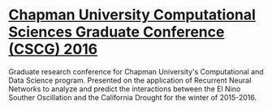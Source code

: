 [Chapman University Computational Sciences Graduate Conference (CSCG) 2016](https://mstksg.github.io/talks/csgc-2016/NeuralNetwork-ENSO-Precipitation.pptx "Chapman University Computational Sciences Graduate Conference (CSCG) 2016")
=======================================================================================================================================================================================================================================

Graduate research conference for Chapman University's Computational and
Data Science program. Presented on the application of Recurrent Neural
Networks to analyze and predict the interactions between the El Nino
Souther Oscillation and the California Drought for the winter of
2015-2016.